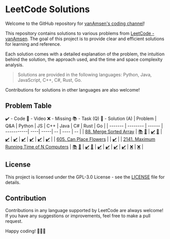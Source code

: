 # LeetCode Solutions

Welcome to the GitHub repository for [vanAmsen's coding channel](https://www.youtube.com/channel/UCK3RD5HI2m5tstY-qHCDYjg)!

This repository contains solutions to various problems from [LeetCode - vanAmsen](https://leetcode.com/vanAmsen/). The goal of this project is to provide clear and efficient solutions for learning and reference.

Each solution comes with a detailed explanation of the problem, the intuition behind the solution, the approach used, and the time and space complexity analysis.

> Solutions are provided in the following languages: Python, Java, JavaScript, C++, C#, Rust, Go. 

Contributions for solutions in other languages are also welcome!

## Problem Table
✔️ - Code
🚀 - Video
❌ - Missing
📚 - Task (Q)
🎯 - Solution (A)
| Problem | Q&A | Python | JS | C++ | Java | C# | Rust | Go |
| ------- | -------- | ------ | -----------| ----| -----| -- | ---- | -- |
| [88. Merge Sorted Array](https://leetcode.com/problems/merge-sorted-array/description/) | [📚](tasks/0088-merge-sorted-array.md) [🎯](solutions/0088-merge-sorted-array.md) | [✔️](solutions/python/0088-merge-sorted-array.py) [🚀](https://youtu.be/TE-PpnvQ3_U) | [✔️](solutions/javascript/0088-merge-sorted-array.js) | [✔️](solutions/cpp/0088-merge-sorted-array.cpp) | [✔️](solutions/java/0088-merge-sorted-array.java) | [✔️](solutions/csharp/0088-merge-sorted-array.cs) | [✔️](solutions/rust/0088-merge-sorted-array.rs) | [✔️](solutions/go/0088-merge-sorted-array.go) |
| [605. Can Place Flowers](https://leetcode.com/problems/can-place-flowers/description/) | | [✔️](solutions/python/0605-can-place-flowers.py) |
| [2141. Maximum Running Time of N Computers](https://leetcode.com/problems/maximum-running-time-of-n-computers/description/) | [📚](tasks/2141-maximum-running-time-of-n-computers.md) [🎯](solutions/2141-maximum-running-time-of-n-computers.md) | [✔️](solutions/python/2141-maximum-running-time-of-n-computers.py) [🚀](https://youtu.be/xnkXF1Yed94) | [✔️](solutions/javascript/2141-maximum-running-time-of-n-computers.js) | [✔️](solutions/cpp/2141-maximum-running-time-of-n-computers.cpp) | [✔️](solutions/java/2141-maximum-running-time-of-n-computers.java) | [✔️](solutions/csharp/2141-maximum-running-time-of-n-computers.cs) | [❌](solutions/rust/2141-maximum-running-time-of-n-computers.rs) | [❌](solutions/go/2141-maximum-running-time-of-n-computers.go) |




## License

This project is licensed under the GPL-3.0 License - see the [LICENSE](LICENSE) file for details.

## Contribution

Contributions in any language supported by LeetCode are always welcome! If you have any suggestions or improvements, feel free to make a pull request.

Happy coding! 🎉👩‍💻
